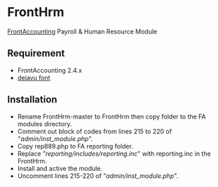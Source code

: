 # FrontHrm
[FrontAccounting](http://frontaccounting.com/) Payroll & Human Resource Module

Requirement
-----------
- FrontAccounting 2.4.x
- [dejavu font](http://frontaccounting.com/wb3/modules/download_gallery/dlc.php?file=57)

Installation
------------
- Rename FrontHrm-master to FrontHrm then copy folder to the FA modules directory.
- Comment out block of codes from lines 215 to 220 of "*admin/inst_module.php*".
- Copy rep889.php to FA reporting folder.
- Replace "*reporting/includes/reporting.inc*" with reporting.inc in the FrontHrm.
- Install and active the module.
- Uncomment lines 215-220 of "*admin/inst_module.php*".
